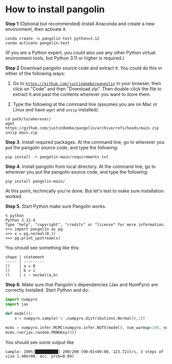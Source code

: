 # How to install pangolin

**Step 1** (Optional but recommended) Install Anaconda and create a new environment, then activate it.

```
conda create -n pangolin-test python=3.12
conda activate pangolin-test
```

(If you are a Python expert, you could also use any other Python virtual environment tools, but Python 3.11 or higher is required.)

**Step 2** Download pangolin source code and extract it. You could do this in either of the following ways:

1.  Go to [`https://github.com/justindomke/pangolin`](https://github.com/justindomke/pangolin) in your browser, then click on "Code" and then "Download zip". Then double-click the file to extract it and past the contents wherever you want to store them.

2. Type the following at the command line (assumes you are on Mac or Linux and have `wget` and `unzip` installed):

```
cd path/to/wherever/
wget https://github.com/justindomke/pangolin/archive/refs/heads/main.zip
unzip main.zip
```

**Step 3**. Install required packages. At the command line, go to wherever you put the pangolin source code, and type the following:

```
pip install -r pangolin-main/requirements.txt
```

**Step 4.** Install pangolin from local directory. At the command line, go to wherever you put the pangolin source code, and type the following:

```
pip install pangolin-main/
```

At this point, technically you're done. But let's test to make sure installation worked.

**Step 5.** Start Python make sure Pangolin works.

```
% python
Python 3.12.4
Type "help", "copyright", "credits" or "license" for more information.
>>> import pangolin as pg
>>> x = pg.normal(0,1)
>>> pg.print_upstream(x)
```

You should see something like this:

```
shape | statement
----- | ---------
()    | a = 0
()    | b = 1
()    | c ~ normal(a,b)
```

**Step 6.** Make sure that Pangolin's dependencies (Jax and NumPyro) are correctly installed. Start Python and do:

```python
import numpyro
import jax

def model():
    x = numpyro.sample('x',numpyro.distributions.Normal(0,1))
    
mcmc = numpyro.infer.MCMC(numpyro.infer.NUTS(model), num_warmup=100, num_samples=100)
mcmc.run(jax.random.PRNGKey(0))
```

You should see some output like

```
sample: 100%|██████████| 200/200 [00:01<00:00, 123.72it/s, 3 steps of size 1.40e+00. acc. prob=0.84]
```